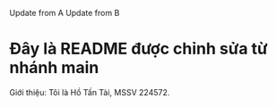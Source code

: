 Update from A
Update from B

# Đây là README được chỉnh sửa từ nhánh main

Giới thiệu: Tôi là Hồ Tấn Tài, MSSV 224572.

